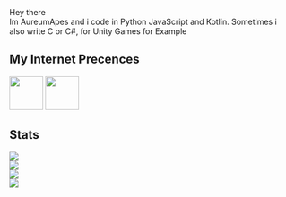 <div>
Hey there <br>
Im AureumApes and i code in Python JavaScript and Kotlin.
Sometimes i also write C or C#, for Unity Games for Example

## My Internet Precences
<span>
<a href="https://discord.com/users/608920482284306434"><img height="60" width="60" src="https://cdn.jsdelivr.net/npm/simple-icons@v4/icons/discord.svg"/></a>
 <a href="https://www.reddit.com/user/AureumApes"><img height="60" width="60" src="https://cdn.jsdelivr.net/npm/simple-icons@4.22.0/icons/reddit.svg"></a>
</span>

## Stats
![](https://discord.c99.nl/widget/theme-1/608920482284306434.png)<br>
![](https://github-readme-stats.vercel.app/api?username=AureumApes&show_icons=true&count_private=true&theme=merko)<br>
![](https://github-readme-stats.vercel.app/api/top-langs/?username=AureumApes&theme=merko)<br>
![](https://github-profile-trophy.vercel.app/?username=AureumApes&theme=radical)
